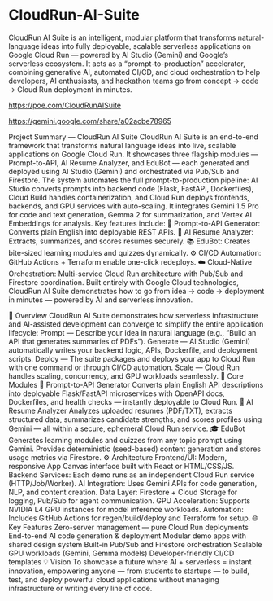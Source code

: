 # CloudRun-AI-Suite
CloudRun AI Suite is an intelligent, modular platform that transforms natural-language ideas into fully deployable, scalable serverless applications on Google Cloud Run — powered by AI Studio (Gemini) and Google’s serverless ecosystem. It acts as a “prompt-to-production” accelerator, combining generative AI, automated CI/CD, and cloud orchestration to help developers, AI enthusiasts, and hackathon teams go from concept → code → Cloud Run deployment in minutes.

https://poe.com/CloudRunAISuite

https://gemini.google.com/share/a02acbe78965

Project Summary — CloudRun AI Suite
CloudRun AI Suite is an end-to-end framework that transforms natural language ideas into live, scalable applications on Google Cloud Run. It showcases three flagship modules — Prompt-to-API, AI Resume Analyzer, and EduBot — each generated and deployed using AI Studio (Gemini) and orchestrated via Pub/Sub and Firestore.
The system automates the full prompt-to-production pipeline: AI Studio converts prompts into backend code (Flask, FastAPI, Dockerfiles), Cloud Build handles containerization, and Cloud Run deploys frontends, backends, and GPU services with auto-scaling. It integrates Gemini 1.5 Pro for code and text generation, Gemma 2 for summarization, and Vertex AI Embeddings for analysis.
Key features include:
🧩 Prompt-to-API Generator: Converts plain English into deployable REST APIs.
🧠 AI Resume Analyzer: Extracts, summarizes, and scores resumes securely.
📚 EduBot: Creates bite-sized learning modules and quizzes dynamically.
⚙️ CI/CD Automation: GitHub Actions + Terraform enable one-click redeploys.
☁️ Cloud-Native Orchestration: Multi-service Cloud Run architecture with Pub/Sub and Firestore coordination.
Built entirely with Google Cloud technologies, CloudRun AI Suite demonstrates how to go from idea → code → deployment in minutes — powered by AI and serverless innovation.

🚀 Overview
CloudRun AI Suite demonstrates how serverless infrastructure and AI-assisted development can converge to simplify the entire application lifecycle:
Prompt — Describe your idea in natural language (e.g., “Build an API that generates summaries of PDFs”).
Generate — AI Studio (Gemini) automatically writes your backend logic, APIs, Dockerfile, and deployment scripts.
Deploy — The suite packages and deploys your app to Cloud Run with one command or through CI/CD automation.
Scale — Cloud Run handles scaling, concurrency, and GPU workloads seamlessly.
🧩 Core Modules
🧠 Prompt-to-API Generator
Converts plain English API descriptions into deployable Flask/FastAPI microservices with OpenAPI docs, Dockerfiles, and health checks — instantly deployable to Cloud Run.
📄 AI Resume Analyzer
Analyzes uploaded resumes (PDF/TXT), extracts structured data, summarizes candidate strengths, and scores profiles using Gemini — all within a secure, ephemeral Cloud Run service.
🎓 EduBot
Generates learning modules and quizzes from any topic prompt using Gemini. Provides deterministic (seed-based) content generation and stores usage metrics via Firestore.
⚙️ Architecture
Frontend/UI: Modern, responsive App Canvas interface built with React or HTML/CSS/JS.
Backend Services: Each demo runs as an independent Cloud Run service (HTTP/Job/Worker).
AI Integration: Uses Gemini APIs for code generation, NLP, and content creation.
Data Layer: Firestore + Cloud Storage for logging, Pub/Sub for agent communication.
GPU Acceleration: Supports NVIDIA L4 GPU instances for model inference workloads.
Automation: Includes GitHub Actions for regen/build/deploy and Terraform for setup.
🌐 Key Features
Zero-server management — pure Cloud Run deployments
End-to-end AI code generation & deployment
Modular demo apps with shared design system
Built-in Pub/Sub and Firestore orchestration
Scalable GPU workloads (Gemini, Gemma models)
Developer-friendly CI/CD templates
💡 Vision
To showcase a future where AI + serverless = instant innovation, empowering anyone — from students to startups — to build, test, and deploy powerful cloud applications without managing infrastructure or writing every line of code.
